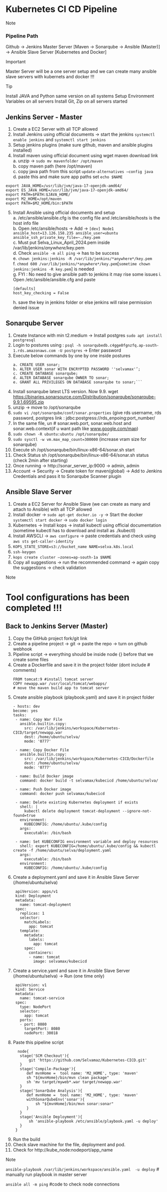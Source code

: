 # Kubernetes CI CD Pipeline

>[!Note]
>### Pipeline Path
>Github -> Jenkins Master Server [Maven -> Sonarqube -> Ansible (Master)] -> Ansible Slave Server [Kubernetes and Docker]

>[!Important]
>Master Server will be a one server setup and we can create many ansible slave servers with kubernets and docker !!!

>[!TIP]
>Install JAVA and Python same version on all systems
>Setup Environment Variables on all servers
>Install Git, Zip on all servers started

## Jenkins Server - Master
1. Create a EC2 Server with all TCP allowed
2. Install Jenkins using official documents -> start the jenkins ```systemctl enable jenkins``` and ```systemctl start jenkins```
3. Setup jenkins plugins (make sure github, maven and ansible plugins installed)
4. Install maven using official document using wget maven download link<br />
  a. unzip -> ```sudo mv mavenfolder /opt/maven```<br />
  b. copy maven path (here /opt/maven)<br />
  c. copy java path from this script ```update-alternatives —config java```<br />
  d. paste this and make sure app paths set ```echo $NAME```<br />
  ```
  export JAVA_HOME=/usr/lib/jvm/java-17-openjdk-amd64/
  export ES_JAVA_HOME=/usr/lib/jvm/java-17-openjdk-amd64/
  export PATH=$PATH:$JAVA_HOME/
  export M2_HOME=/opt/maven
  export PATH=$M2_HOME/bin:$PATH
  ````
5. Install Ansible using official documents and setup<br />
    a. /etc/ansible/ansible.cfg is the config file and /etc/ansible/hosts is the host info file<br />
    b. Open /etc/ansible/hosts -> Add -> ```[dev] Node1 ansible_host=13.126.158.235 ansible_user=ubuntu ansible_ssh_private_key_file=~./key.pem```<br />
    c. Must put Selva_Linux_April_2024.pem inside /var/lib/jenkins/*anywhere*/key.pem<br />
    d. Check ```ansible -m all ping```  -> has to be success<br />
    e. ```chown jenkins:jenkins -R /var/lib/jenkins/*anywhere*/key.pem```<br /> 
    f. ```chmod 600 /var/lib/jenkins/*anywhere*/key.pem```[```sometime chown jenkins:jenkins -R key.pem```] is needed <br /> 
    g. FYI : No need to give ansible path to jenkins it may rise some issues
    i. Open /etc/ansible/ansible.cfg and paste
     ```
     [defaults]
     host_key_checking = False
     ```
    h. save the key in jenkins folder or else jenkins will raise permission denied issue
## Sonarqube Server
1. Create Instance with min t2.medium -> Install postgres ```sudo apt install postgresql```
2. Login to postures using :  ```psql -h sonarqubedb.c4gge0fgnzfq.ap-south-1.rds.amazonaws.com -U postgres``` -> Enter password
3. Execute below commands by one by one inside postures
   ``` 
   a. CREATE USER sonar;
   b. ALTER USER sonar WITH ENCRYPTED PASSWORD ''selvamax'’;
   c. CREATE DATABASE sonarqube;
   d. ALTER DATABASE sonarqube OWNER TO sonar;
   e. GRANT ALL PRIVILEGES ON DATABASE sonarqube to sonar;```
4. Install sonarqube latest LTS version. Now 9.9.  wget https://binaries.sonarsource.com/Distribution/sonarqube/sonarqube-9.9.1.69595.zip
5. unzip -> move to /opt/sonarqube
6. ```sudo vi /opt/sonarqube/conf/sonar.properties``` (give rds username, rds password, postgres link : jdbc:postgress://rds_enpoing:port_number/
7. In the same file, un # sonar.web.port, sonar.web.host and sonar.web.context(if u want path like www.google.com/map)
8. ```sudo chown -R ubuntu:ubuntu /opt/sonarqube/```
9. ```sudo sysctl -w vm.max_map_count=300000``` (increase vram size for sonarqube)
10. Execute  sh /opt/sonarqube/bin/linux-x86-64/sonar.sh start
11. Check Status  sh /opt/sonarqube/bin/linux-x86-64/sonar.sh status (check 2min after starting)
12. Once running ->  http://sonar_server_ip:9000 -> admin, admin
13. Account -> Security -> Create token for maven(global) -> Add to Jenkins Credentials and pass it to Sonarqube Scanner plugin

## Ansible Slave Server
1. Create a EC2 Server for Ansible Slave (we can create as many and attach to Ansible) with all TCP allowed
2. Install docker -> ```sudo apt-get docker.io -y``` -> Start the docker ```systemctl start docker``` -> ```sudo docker login```
3. Kubernetes -> Install kops -> install kubectl using official documentation (sometime kubectl has to download and install as ./kubectl)
4. Install AWSCLI -> ```aws configure``` -> paste credentials and check using ```aws sts get-caller-identity```
5. ```KOPS_STATE_STORE=s3://bucket_name NAME=selva.k8s.local```
6. ```ssh-keygen```
7. ```kops create cluster —zones=ap-south-1a $NAME```
8. Copy all suggestions -> run the recommended command -> again copy the suggestions -> check validation

>[!Note]
> # Tool configurations has been completed !!!

## Back to Jenkins Server (Master)
1. Copy the GitHub project fork/git link
2. Create a pipeline project -> git -> paste the repo -> turn on github webhook
3. Pipeline script -> everything should be inside node {} before that we create some files
4. Create a Dockerfile and save it in the project folder (dont include # comments)
   ```
   FROM tomcat:9 #install tomcat server
   COPY newapp.war /usr/local/tomcat/webapps/
   # move the maven build app to tomcat server
   ```
5. Create ansible playbook (playbook.yaml) and save it in project folder
   ```
   - hosts: dev
   become: yes
   tasks:
    - name: Copy War File
      ansible.builtin.copy:
        src: /var/lib/jenkins/workspace/Kubernetes-CICD/target/newapp.war
        dest: /home/ubuntu/selva/
        mode: '0777'

    - name: Copy Docker File
      ansible.builtin.copy:
        src: /var/lib/jenkins/workspace/Kubernetes-CICD/Dockerfile
        dest: /home/ubuntu/selva/
        mode: '0777'

    - name: Build Docker image
      command: docker build -t selvamax/kubecicd /home/ubuntu/selva/

    - name: Push Docker image
      command: docker push selvamax/kubecicd

    - name: Delete existing Kubernetes deployment if exists
      shell: |
        kubectl delete deployment tomcat-deployment --ignore-not-found=true
      environment:
        KUBECONFIG: /home/ubuntu/.kube/config
      args:
        executable: /bin/bash

    - name: Set KUBECONFIG environment variable and deploy resources
      shell: export KUBECONFIG=/home/ubuntu/.kube/config && kubectl create -f /home/ubuntu/selva/deployment.yaml
      args:
        executable: /bin/bash
      environment:
        KUBECONFIG: /home/ubuntu/.kube/config
   ```
6. Create a deployment.yaml and save it in Ansible Slave Server (/home/ubuntu/selva)
   ```
    apiVersion: apps/v1
    kind: Deployment
    metadata:
      name: tomcat-deployment
    spec:
      replicas: 1
      selector:
        matchLabels:
          app: tomcat
      template:
        metadata:
          labels:
            app: tomcat
        spec:
          containers:
          - name: tomcat
            image: selvamax/kubecicd
    ```
7. Create a service.yaml and save it in Ansible Slave Server (/home/ubuntu/selva) -> Run (one time only)
   ```
    apiVersion: v1
    kind: Service
    metadata:
      name: tomcat-service
    spec:
      type: NodePort
      selector:
        app: tomcat
      ports:
      - port: 8080
        targetPort: 8080
        nodePort: 30018
    ```
8. Paste this pipeline script
   ```
     node{
      stage('SCM Checkout'){
          git 'https://github.com/Selvamaz/Kubernetes-CICD.git'
      }
      stage('Compile-Package'){
         def mvnHome =  tool name: 'M2_HOME', type: 'maven'   
         sh "${mvnHome}/bin/mvn clean package"
         sh 'mv target/myweb*.war target/newapp.war'
      }
      stage('SonarQube Analysis'){
         def mvnHome =  tool name: 'M2_HOME', type: 'maven'
         withSonarQubeEnv('sonar'){
             sh "${mvnHome}/bin/mvn sonar:sonar"
         }
      }
      stage('Ansible Deployment'){
          sh 'ansible-playbook /etc/ansible/playbook.yaml -u deploy'
      }
    }
   ```
9. Run the build
10. Check slave machine for the file, deployment and pod.
11. Check for http://kube_node:nodeport/app_name

>[!Note]
>```ansible-playbook /var/lib/jenkins/workspace/ansible.yaml  -u deploy``` # manually run playbook in master server
>
>```ansible all -m ping``` #code to check node connections

